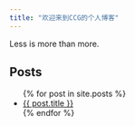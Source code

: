 ```yaml
---
title: "欢迎来到CCG的个人博客"
---
```


Less is more than more.

## Posts
<ul>
  {% for post in site.posts %}
    <li>
      <a href="{{ post.url }}">{{ post.title }}</a>
    </li>
  {% endfor %}
</ul>
